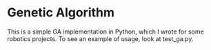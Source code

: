 Genetic Algorithm
=================

This is a simple GA implementation in Python, which I wrote for some robotics
projects. To see an example of usage, look at test_ga.py.


